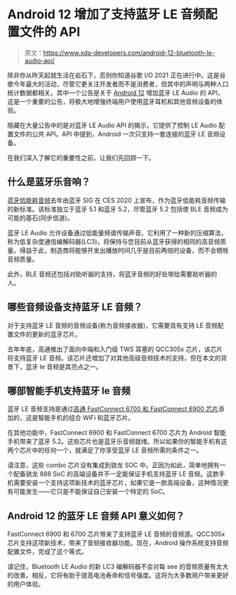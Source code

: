# Android 12 增加了支持蓝牙 LE 音频配置文件的 API

> 原文：<https://www.xda-developers.com/android-12-bluetooth-le-audio-api/>

除非你从昨天起就生活在岩石下，否则你知道谷歌 I/O 2021 正在进行中。这是谷歌今年最大的活动，尽管它更关注开发者而不是消费者，但其中的声明与两种人口统计数据都相关。其中一个公告是关于 [Android 12](https://www.xda-developers.com/android-12/) 增加蓝牙 LE Audio 的 API，这是一个重要的公告，将极大地增强终端用户使用蓝牙耳机和其他音频设备的体验。

隐藏在大量公告中的是对蓝牙 LE Audio API 的揭示，它提供了控制 LE Audio 配置文件的公共 API。API 中提到，Android 一次只支持一套连接的蓝牙 LE 音频设备。

在我们深入了解它的重要性之前，让我们先回顾一下。

## 什么是蓝牙乐音响？

[蓝牙低能耗音频](https://www.xda-developers.com/bluetooth-sig-introduces-le-audio-lc3-codec-support-multi-stream-audio-hearing-aids-audio-sharing/)去年由蓝牙 SIG 在 CES 2020 上宣布，作为蓝牙低能耗音频传输的新标准。该标准独立于蓝牙 5.1 和蓝牙 5.2，尽管蓝牙 5.2 包括使 BLE 音频成为可能的基石(同步信道)。

蓝牙 LE Audio 允许设备通过低能量频谱传输声音。它利用了一种新的压缩算法，称为低复杂度通信编解码器(LC3)，将保持与您目前从蓝牙获得的相同的高音频质量。得益于此，制造商将能够开发出播放时间几乎是目前两倍的设备，而不会牺牲音频质量。

此外，BLE 音频还包括对助听器的支持，将蓝牙音频的好处带给需要助听器的人。

## 哪些音频设备支持蓝牙 LE 音频？

对于支持蓝牙 LE 音频的音频设备(称为音频接收器)，它需要具有支持 LE 音频配置文件的更新的蓝牙芯片。

去年年底，高通推出了面向中端和入门级 TWS 耳塞的 QCC305x 芯片，该芯片将支持蓝牙 LE 音频。该芯片还增加了对其他高级音频技术的支持，但在本文的背景下，蓝牙 le 音频是其亮点之一。

## 哪部智能手机支持蓝牙 le 音频

蓝牙 LE 音频支持是通过[高通 FastConnect 6700 和 FastConnect 6900 芯片](https://www.xda-developers.com/qualcomm-fastconnect-6900-fastconnect-6700-wifi-6e-bluetooth-5-2-high-end-android-devices/)添加的，这是智能手机的组合 WiFi 和蓝牙芯片。

在其他功能中，FastConnect 6900 和 FastConnect 6700 芯片为 Android 智能手机带来了蓝牙 5.2。这些芯片也是蓝牙乐音频就绪。所以如果你的智能手机有这两个芯片中的任何一个，就满足了你享受蓝牙 LE 音频所需的条件之一。

请注意，这些 combo 芯片没有集成到骁龙 SOC 中。正因为如此，简单地拥有一个配备骁龙 888 SoC 的高端设备并不一定能保证手机支持蓝牙 LE 音频。这款手机需要安装一个支持这项新技术的蓝牙芯片，如果它是一款高端设备，这种情况更有可能发生——它只是不能保证自己安装一个特定的 SoC。

## Android 12 的蓝牙 LE 音频 API 意义如何？

FastConnect 6900 和 6700 芯片带来了支持蓝牙 LE 音频的音频源。QCC305x 芯片支持这项新技术，带来了音频接收器功能。现在，Android 操作系统支持音频配置文件，完成了这个等式。

请记住，Bluetooth LE Audio 的新 LC3 编解码器不会对每 see 的音频质量有太大的改善。相反，它将有助于提高电池寿命和信号强度。这将为大多数用户带来更好的用户体验。